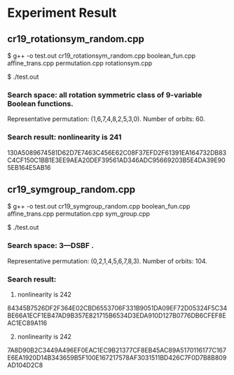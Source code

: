 # Experiment Result

## cr19_rotationsym_random.cpp
 $ g++ -o test.out cr19_rotationsym_random.cpp boolean_fun.cpp affine_trans.cpp permutation.cpp rotationsym.cpp
 
 $ ./test.out

### Search space: all rotation symmetric class of 9-variable Boolean functions.  

Representative permutation: (1,6,7,4,8,2,5,3,0). Number of orbits: 60.

### Search result:  nonlinearity is 241

130A5089674581D62D7E7463C456E62C08F37EFD2F61391EA164732DB83C4CF150C1BB1E3EE9AEA20DEF39561AD346ADC95669203B5E4DA39E905EB164E5AB16

## cr19_symgroup_random.cpp
$ g++ -o test.out cr19_symgroup_random.cpp boolean_fun.cpp affine_trans.cpp permutation.cpp sym_group.cpp

$ ./test.out

### Search space: 3—DSBF .  

Representative permutation: (0,2,1,4,5,6,7,8,3).   Number of orbits: 104. 

### Search result:  

1. nonlinearity is 242

84345B7526DF2F364E02CBD6553706F331B9051DA09EF72D05324F5C34BE66A1ECF1EB47AD9B357E821715B6534D3EDA910D127B0776DB6CFEF8EAC1EC89A116

2. nonlinearity is 242

7A8D90B2C3449A496EF0EAC1EC9B21377CF8EB45AC89A5170116177C167E6EA1920D14B343659B5F100E167217578AF3031511BD426C7F0D7B8B809AD104D2C8
